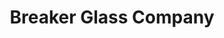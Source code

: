 ---
layout: post
title: Breaker Glass Company
image: /images/portfolio/breaker-glass-placerville.jpg
---